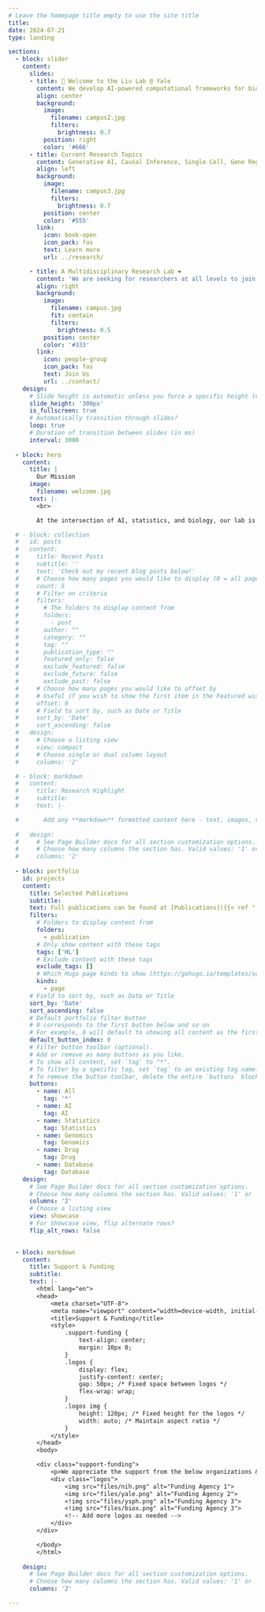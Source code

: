 ```yaml
---
# Leave the homepage title empty to use the site title
title:
date: 2024-07-21
type: landing

sections:
  - block: slider
    content:
      slides:
      - title: 👋 Welcome to the Liu Lab @ Yale
        content: We develop AI-powered computational frameworks for biomedical and statistical research
        align: center
        background:
          image:
            filename: campus2.jpg
            filters:
              brightness: 0.7
          position: right
          color: '#666'
      - title: Current Research Topics
        content: Generative AI, Causal Inference, Single Cell, Gene Regulation, Bayesian Computation
        align: left
        background:
          image:
            filename: campus3.jpg
            filters:
              brightness: 0.7
          position: center
          color: '#555'
        link:
          icon: book-open
          icon_pack: fas
          text: Learn more
          url: ../research/

      - title: A Multidisciplinary Research Lab ❤️ 
        content: 'We are seeking for researchers at all levels to join us!'
        align: right
        background:
          image:
            filename: campus.jpg
            fit: contain
            filters:
              brightness: 0.5
          position: center
          color: '#333'
        link:
          icon: people-group
          icon_pack: fas
          text: Join Us
          url: ../contact/
    design:
      # Slide height is automatic unless you force a specific height (e.g. '400px')
      slide_height: '300px'
      is_fullscreen: true
      # Automatically transition through slides?
      loop: true
      # Duration of transition between slides (in ms)
      interval: 3000
      
  - block: hero
    content:
      title: |
        Our Mission
      image:
        filename: welcome.jpg
      text: |-
        <br>

        At the intersection of AI, statistics, and biology, our lab is dedicated to developing novel computational frameworks for unraveling the complexities of biomedical data, paving the way for groundbreaking discoveries in computational biology and biomedical informatics.

  # - block: collection
  #   id: posts
  #   content:
  #     title: Recent Posts
  #     subtitle: ''
  #     text: 'Check out my recent blog posts below!'
  #     # Choose how many pages you would like to display (0 = all pages)
  #     count: 5
  #     # Filter on criteria
  #     filters:
  #       # The folders to display content from
  #       folders:
  #         - post
  #       author: ""
  #       category: ""
  #       tag: ""
  #       publication_type: ""
  #       featured_only: false
  #       exclude_featured: false
  #       exclude_future: false
  #       exclude_past: false
  #     # Choose how many pages you would like to offset by
  #     # Useful if you wish to show the first item in the Featured widget
  #     offset: 0
  #     # Field to sort by, such as Date or Title
  #     sort_by: 'Date'
  #     sort_ascending: false
  #   design:
  #     # Choose a listing view
  #     view: compact
  #     # Choose single or dual column layout
  #     columns: '2'

  # - block: markdown
  #   content:
  #     title: Research Highlight
  #     subtitle: 
  #     text: |-

  #       Add any **markdown** formatted content here - text, images, videos, galleries - and even HTML code! {{% cta cta_link="./people/" cta_text="Meet the team ❤️ " %}} 
        
  #   design:
  #     # See Page Builder docs for all section customization options.
  #     # Choose how many columns the section has. Valid values: '1' or '2'.
  #     columns: '2'
      
  - block: portfolio
    id: projects
    content:
      title: Selected Publications
      subtitle: 
      text: Full publications can be found at [Publications]({{< ref "../publication/" >}} "Publications") tab or [Google Scholar](https://scholar.google.com/citations?user=StBWeZgAAAAJ&hl=en).
      filters:
        # Folders to display content from
        folders:
          - publication
        # Only show content with these tags
        tags: ['HL']
        # Exclude content with these tags
        exclude_tags: []
        # Which Hugo page kinds to show (https://gohugo.io/templates/section-templates/#page-kinds)
        kinds:
          - page
      # Field to sort by, such as Date or Title
      sort_by: 'Date'
      sort_ascending: false
      # Default portfolio filter button
      # 0 corresponds to the first button below and so on
      # For example, 0 will default to showing all content as the first button below shows content with *any* tag
      default_button_index: 0
      # Filter button toolbar (optional).
      # Add or remove as many buttons as you like.
      # To show all content, set `tag` to "*".
      # To filter by a specific tag, set `tag` to an existing tag name.
      # To remove the button toolbar, delete the entire `buttons` block.
      buttons:
        - name: All
          tag: '*'
        - name: AI
          tag: AI
        - name: Statistics
          tag: Statistics
        - name: Genomics
          tag: Genomics
        - name: Drug
          tag: Drug
        - name: Database
          tag: Database
    design:
      # See Page Builder docs for all section customization options.
      # Choose how many columns the section has. Valid values: '1' or '2'.
      columns: '2'
      # Choose a listing view
      view: showcase
      # For Showcase view, flip alternate rows?
      flip_alt_rows: false

  
  - block: markdown
    content:
      title: Support & Funding
      subtitle: 
      text: |-
        <html lang="en">
        <head>
            <meta charset="UTF-8">
            <meta name="viewport" content="width=device-width, initial-scale=1.0">
            <title>Support & Funding</title>
            <style>
                .support-funding {
                    text-align: center;
                    margin: 10px 0;
                }
                .logos {
                    display: flex;
                    justify-content: center;
                    gap: 50px; /* Fixed space between logos */
                    flex-wrap: wrap;
                }
                .logos img {
                    height: 120px; /* Fixed height for the logos */
                    width: auto; /* Maintain aspect ratio */
                }
            </style>
        </head>
        <body>

        <div class="support-funding">
            <p>We appreciate the support from the below organizations & agencies.</p>
            <div class="logos">
                <img src="files/nih.png" alt="Funding Agency 1">
                <img src="files/yale.png" alt="Funding Agency 2">
                <!img src="files/ysph.png" alt="Funding Agency 3">
                <!img src="files/biox.png" alt="Funding Agency 3">
                <!-- Add more logos as needed -->
            </div>
        </div>

        </body>
        </html>
        
    design:
      # See Page Builder docs for all section customization options.
      # Choose how many columns the section has. Valid values: '1' or '2'.
      columns: '2'

---
```

